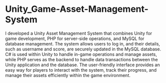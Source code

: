 # Unity_Game-Asset-Management-System
I developed a Unity Asset Management System that combines Unity for game development, PHP for server-side operations, and MySQL for database management. The system allows users to log in, and their details, such as username and score, are securely updated in the MySQL database. C# is used within Unity to handle in-game operations and manage assets, while PHP serves as the backend to handle data transactions between the Unity application and the database. The user-friendly interface provides an easy way for players to interact with the system, track their progress, and manage their assets efficiently within the game environment.
